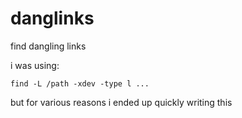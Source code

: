 # danglinks

find dangling links

i was using:

    find -L /path -xdev -type l ...

but for various reasons i ended up quickly writing this
